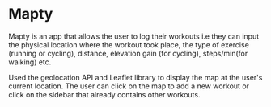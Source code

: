 # Mapty
Mapty is an app that allows the user to log their workouts i.e they can input the physical location where the workout took place, the type of exercise (running or cycling), distance, elevation gain (for cycling), steps/min(for walking) etc.

Used the geolocation API and Leaflet library to display the map at the user's current location. The user can click on the map to add a new workout or click on the sidebar that already contains other workouts.

